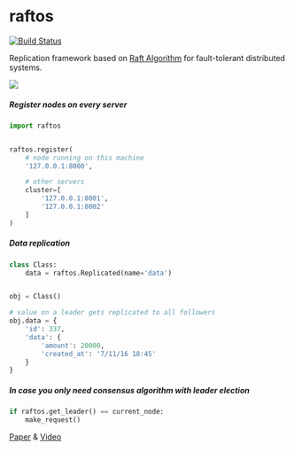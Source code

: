# raftos

[![Build Status](https://travis-ci.org/zhebrak/django-statsy.svg)](https://travis-ci.org/zhebrak/django-statsy)

Replication framework based on [Raft Algorithm](https://raft.github.io/) for fault-tolerant distributed systems.

![](https://raw.github.com/zhebrak/raftos/master/docs/img/raft_rsm.png)

##### Register nodes on every server

```python
import raftos


raftos.register(
    # node running on this machine
    '127.0.0.1:8000',

    # other servers
    cluster=[
        '127.0.0.1:8001',
        '127.0.0.1:8002'
    ]
)
```

##### Data replication

```python
class Class:
    data = raftos.Replicated(name='data')


obj = Class()

# value on a leader gets replicated to all followers
obj.data = {
    'id': 337,
    'data': {
        'amount': 20000,
        'created_at': '7/11/16 18:45'
    }
}
```

##### In case you only need consensus algorithm with leader election

```python
if raftos.get_leader() == current_node:
    make_request()
```


[Paper](https://raft.github.io/raft.pdf) & [Video](https://www.youtube.com/watch?v=YbZ3zDzDnrw)
